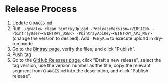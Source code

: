 # Release Process

1. Update `CHANGES.md`
1. Run `./gradlew clean bintrayUpload -PreleaseVersion=<VERSION> -PbintrayUser=<BINTRAY_USER> -PbintrayApiKey=<BINTRAY_API_KEY>` (change the version to desired). Add `-PdryRun` to execute upload in dry-run mode.
1. Go to the [Bintray page](https://bintray.com/twilio/releases/guardrail-gradle-plugin), verify the files, and click "Publish".
1. Push tag
1. Go to the [GitHub Releases page](https://github.com/twilio/guardrail-gradle-plugin/releases), click "Draft a new release", select the tag version, use the version number as the title, copy the relevant segment from `CHANGES.md` into the description, and click "Publish release".

